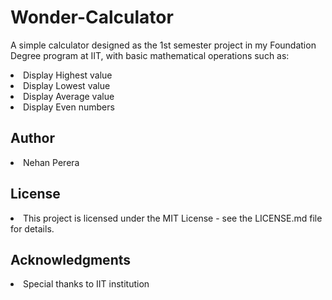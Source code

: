 # Wonder-Calculator

A simple calculator designed as the 1st semester project in my Foundation Degree program at IIT, with basic mathematical operations such as:
<li>Display Highest value</li>
<li>Display Lowest value</li>
<li>Display Average value</li>
<li>Display Even numbers</li>

## Author
<li>Nehan Perera</li>

## License
<li>This project is licensed under the MIT License - see the LICENSE.md file for details.</li>

## Acknowledgments
<li>Special thanks to IIT institution</li>
